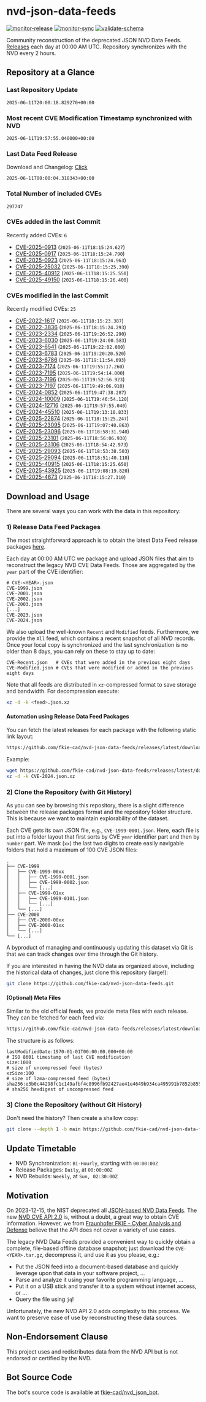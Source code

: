 # nvd-json-data-feeds

[![monitor-release](https://github.com/fkie-cad/nvd-json-data-feeds/actions/workflows/monitor_release.yml/badge.svg)](https://github.com/fkie-cad/nvd-json-data-feeds/actions/workflows/monitor_release.yml)
[![monitor-sync](https://github.com/fkie-cad/nvd-json-data-feeds/actions/workflows/monitor_sync.yml/badge.svg)](https://github.com/fkie-cad/nvd-json-data-feeds/actions/workflows/monitor_sync.yml)
[![validate-schema](https://github.com/fkie-cad/nvd-json-data-feeds/actions/workflows/validate_schema.yml/badge.svg)](https://github.com/fkie-cad/nvd-json-data-feeds/actions/workflows/validate_schema.yml)

Community reconstruction of the deprecated JSON NVD Data Feeds.
[Releases](https://github.com/fkie-cad/nvd-json-data-feeds/releases/latest) each day at 00:00 AM UTC.
Repository synchronizes with the NVD every 2 hours.

## Repository at a Glance

### Last Repository Update

```plain
2025-06-11T20:00:18.829270+00:00
```

### Most recent CVE Modification Timestamp synchronized with NVD

```plain
2025-06-11T19:57:55.040000+00:00
```

### Last Data Feed Release

Download and Changelog: [Click](https://github.com/fkie-cad/nvd-json-data-feeds/releases/latest)

```plain
2025-06-11T00:00:04.318343+00:00
```

### Total Number of included CVEs

```plain
297747
```

### CVEs added in the last Commit

Recently added CVEs: `6`

- [CVE-2025-0913](CVE-2025/CVE-2025-09xx/CVE-2025-0913.json) (`2025-06-11T18:15:24.627`)
- [CVE-2025-0917](CVE-2025/CVE-2025-09xx/CVE-2025-0917.json) (`2025-06-11T18:15:24.790`)
- [CVE-2025-0923](CVE-2025/CVE-2025-09xx/CVE-2025-0923.json) (`2025-06-11T18:15:24.963`)
- [CVE-2025-25032](CVE-2025/CVE-2025-250xx/CVE-2025-25032.json) (`2025-06-11T18:15:25.390`)
- [CVE-2025-40912](CVE-2025/CVE-2025-409xx/CVE-2025-40912.json) (`2025-06-11T18:15:25.550`)
- [CVE-2025-49150](CVE-2025/CVE-2025-491xx/CVE-2025-49150.json) (`2025-06-11T18:15:26.400`)


### CVEs modified in the last Commit

Recently modified CVEs: `25`

- [CVE-2022-1617](CVE-2022/CVE-2022-16xx/CVE-2022-1617.json) (`2025-06-11T18:15:23.387`)
- [CVE-2022-3836](CVE-2022/CVE-2022-38xx/CVE-2022-3836.json) (`2025-06-11T18:15:24.293`)
- [CVE-2023-2334](CVE-2023/CVE-2023-23xx/CVE-2023-2334.json) (`2025-06-11T19:26:52.290`)
- [CVE-2023-6030](CVE-2023/CVE-2023-60xx/CVE-2023-6030.json) (`2025-06-11T19:24:00.583`)
- [CVE-2023-6541](CVE-2023/CVE-2023-65xx/CVE-2023-6541.json) (`2025-06-11T19:22:02.000`)
- [CVE-2023-6783](CVE-2023/CVE-2023-67xx/CVE-2023-6783.json) (`2025-06-11T19:20:20.520`)
- [CVE-2023-6786](CVE-2023/CVE-2023-67xx/CVE-2023-6786.json) (`2025-06-11T19:11:54.693`)
- [CVE-2023-7174](CVE-2023/CVE-2023-71xx/CVE-2023-7174.json) (`2025-06-11T19:55:17.260`)
- [CVE-2023-7195](CVE-2023/CVE-2023-71xx/CVE-2023-7195.json) (`2025-06-11T19:54:14.000`)
- [CVE-2023-7196](CVE-2023/CVE-2023-71xx/CVE-2023-7196.json) (`2025-06-11T19:52:56.923`)
- [CVE-2023-7197](CVE-2023/CVE-2023-71xx/CVE-2023-7197.json) (`2025-06-11T19:49:06.910`)
- [CVE-2024-0852](CVE-2024/CVE-2024-08xx/CVE-2024-0852.json) (`2025-06-11T19:47:38.287`)
- [CVE-2024-10009](CVE-2024/CVE-2024-100xx/CVE-2024-10009.json) (`2025-06-11T19:46:54.120`)
- [CVE-2024-12716](CVE-2024/CVE-2024-127xx/CVE-2024-12716.json) (`2025-06-11T19:57:55.040`)
- [CVE-2024-45510](CVE-2024/CVE-2024-455xx/CVE-2024-45510.json) (`2025-06-11T19:13:10.833`)
- [CVE-2025-22874](CVE-2025/CVE-2025-228xx/CVE-2025-22874.json) (`2025-06-11T18:15:25.247`)
- [CVE-2025-23095](CVE-2025/CVE-2025-230xx/CVE-2025-23095.json) (`2025-06-11T19:07:40.863`)
- [CVE-2025-23096](CVE-2025/CVE-2025-230xx/CVE-2025-23096.json) (`2025-06-11T18:58:31.940`)
- [CVE-2025-23101](CVE-2025/CVE-2025-231xx/CVE-2025-23101.json) (`2025-06-11T18:56:06.930`)
- [CVE-2025-23106](CVE-2025/CVE-2025-231xx/CVE-2025-23106.json) (`2025-06-11T18:54:42.973`)
- [CVE-2025-29093](CVE-2025/CVE-2025-290xx/CVE-2025-29093.json) (`2025-06-11T18:53:38.503`)
- [CVE-2025-29094](CVE-2025/CVE-2025-290xx/CVE-2025-29094.json) (`2025-06-11T18:51:40.110`)
- [CVE-2025-40915](CVE-2025/CVE-2025-409xx/CVE-2025-40915.json) (`2025-06-11T18:15:25.650`)
- [CVE-2025-43925](CVE-2025/CVE-2025-439xx/CVE-2025-43925.json) (`2025-06-11T19:08:19.820`)
- [CVE-2025-4673](CVE-2025/CVE-2025-46xx/CVE-2025-4673.json) (`2025-06-11T18:15:27.310`)


## Download and Usage

There are several ways you can work with the data in this repository:

### 1) Release Data Feed Packages

The most straightforward approach is to obtain the latest Data Feed release packages [here](https://github.com/fkie-cad/nvd-json-data-feeds/releases/latest).

Each day at 00:00 AM UTC we package and upload JSON files that aim to reconstruct the legacy NVD CVE Data Feeds.
Those are aggregated by the `year` part of the CVE identifier:

```
# CVE-<YEAR>.json
CVE-1999.json
CVE-2001.json
CVE-2002.json
CVE-2003.json
[...]
CVE-2023.json
CVE-2024.json
```

We also upload the well-known `Recent` and `Modified` feeds.
Furthermore, we provide the `All` feed, which contains a recent snapshot of all NVD records.
Once your local copy is synchronized and the last synchronization is no older than 8 days, you can rely on these to stay up to date:

```plain
CVE-Recent.json   # CVEs that were added in the previous eight days
CVE-Modified.json # CVEs that were modified or added in the previous eight days
```

Note that all feeds are distributed in `xz`-compressed format to save storage and bandwidth.
For decompression execute:

```sh
xz -d -k <feed>.json.xz
```

#### Automation using Release Data Feed Packages

You can fetch the latest releases for each package with the following static link layout:

```sh
https://github.com/fkie-cad/nvd-json-data-feeds/releases/latest/download/CVE-<YEAR>.json.xz
```

Example:

```sh
wget https://github.com/fkie-cad/nvd-json-data-feeds/releases/latest/download/CVE-2024.json.xz
xz -d -k CVE-2024.json.xz
```

### 2) Clone the Repository (with Git History)

As you can see by browsing this repository, there is a slight difference between the release packages format and the repository folder structure.
This is because we want to maintain explorability of the dataset.

Each CVE gets its own JSON file, e.g., `CVE-1999-0001.json`.
Here, each file is put into a folder layout that first sorts by CVE `year` identifier part and then by `number` part.
We mask (`xx`) the last two digits to create easily navigable folders that hold a maximum of 100 CVE JSON files:

```plain
.
├── CVE-1999
│   ├── CVE-1999-00xx
│   │   ├── CVE-1999-0001.json
│   │   ├── CVE-1999-0002.json
│   │   └── [...]
│   ├── CVE-1999-01xx
│   │   ├── CVE-1999-0101.json
│   │   └── [...]
│   └── [...]
├── CVE-2000
│   ├── CVE-2000-00xx
│   ├── CVE-2000-01xx
│   └── [...]
└── [...]
```

A byproduct of managing and continuously updating this dataset via Git is that we can track changes over time through the Git history.

If you are interested in having the NVD data as organized above, including the historical data of changes, just clone this repository (large!):

```sh
git clone https://github.com/fkie-cad/nvd-json-data-feeds.git
```

#### (Optional) Meta Files

Similar to the old official feeds, we provide meta files with each release. They can be fetched for each feed via:

```sh
https://github.com/fkie-cad/nvd-json-data-feeds/releases/latest/download/CVE-<YEAR>.meta
```

The structure is as follows:

```plain
lastModifiedDate:1970-01-01T00:00:00.000+00:00                          # ISO 8601 timestamp of last CVE modification
size:1000                                                               # size of uncompressed feed (bytes)
xzSize:100                                                              # size of lzma-compressed feed (bytes)
sha256:e3b0c44298fc1c149afbf4c8996fb92427ae41e4649b934ca495991b7852b855 # sha256 hexdigest of uncompressed feed
```

### 3) Clone the Repository (without Git History)

Don't need the history? Then create a shallow copy:

```sh
git clone --depth 1 -b main https://github.com/fkie-cad/nvd-json-data-feeds.git
```


## Update Timetable

* NVD Synchronization: `Bi-Hourly`, starting with `00:00:00Z`
* Release Packages: `Daily`, at `00:00:00Z`
* NVD Rebuilds: `Weekly`, at `Sun, 02:30:00Z`


## Motivation

On 2023-12-15, the NIST deprecated all [JSON-based NVD Data Feeds](https://nvd.nist.gov/vuln/data-feeds#divRetirementBanner-1).
The new [NVD CVE API 2.0](https://nvd.nist.gov/developers/vulnerabilities) is, without a doubt, a great way to obtain CVE information.
However, we from [Fraunhofer FKIE - Cyber Analysis and Defense](https://www.fkie.fraunhofer.de/en/departments/cad.html) believe that the API does not cover a variety of use cases.

The legacy NVD Data Feeds provided a convenient way to quickly obtain a complete, file-based offline database snapshot; just download the `CVE-<YEAR>.tar.gz`, decompress it, and use it as you please, e.g.:

- Put the JSON feed into a document-based database and quickly leverage upon that data in your software project, ...
- Parse and analyze it using your favorite programming language, ...
- Put it on a USB stick and transfer it to a system without internet access, or ...
- Query the file using `jq`!

Unfortunately, the new NVD API 2.0 adds complexity to this process.
We want to preserve ease of use by reconstructing these data sources.

## Non-Endorsement Clause

This project uses and redistributes data from the NVD API but is not endorsed or certified by the NVD.

## Bot Source Code

The bot's source code is available at [fkie-cad/nvd\_json\_bot](https://github.com/fkie-cad/nvd_json_bot).
